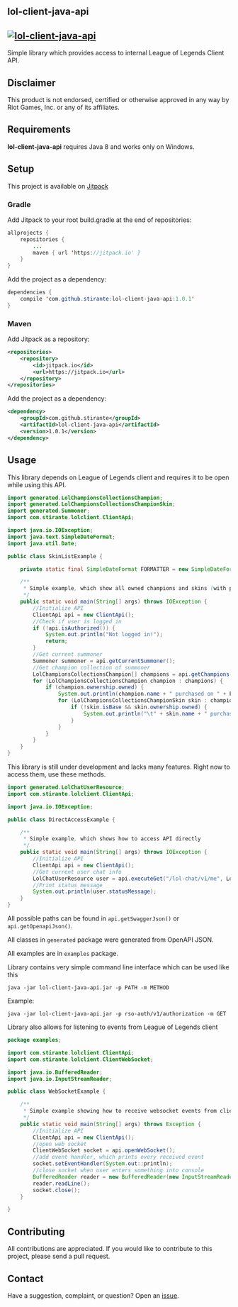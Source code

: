 lol-client-java-api
----------
[![lol-client-java-api](https://jitpack.io/v/stirante/lol-client-java-api.svg)](https://jitpack.io/#stirante/lol-client-java-api)
----------

Simple library which provides access to internal League of Legends Client API.

## Disclaimer
This product is not endorsed, certified or otherwise approved in any way by Riot Games, Inc. or any of its affiliates.

## Requirements

**lol-client-java-api** requires Java 8 and works only on Windows.

## Setup

This project is available on [Jitpack](https://jitpack.io/#stirante/lol-client-java-api/1.0.3)

### Gradle

Add Jitpack to your root build.gradle at the end of repositories:

```java
allprojects {
	repositories {
		...
		maven { url 'https://jitpack.io' }
	}
}
```

Add the project as a dependency:

```java
dependencies {
	compile 'com.github.stirante:lol-client-java-api:1.0.1'
}
```

### Maven

Add Jitpack as a repository:

```xml
<repositories>
	<repository>
	    <id>jitpack.io</id>
	    <url>https://jitpack.io</url>
	</repository>
</repositories>
```

Add the project as a dependency:

```xml
<dependency>
    <groupId>com.github.stirante</groupId>
    <artifactId>lol-client-java-api</artifactId>
    <version>1.0.1</version>
</dependency>
```

## Usage

This library depends on League of Legends client and requires it to be open while using this API.

```java
import generated.LolChampionsCollectionsChampion;
import generated.LolChampionsCollectionsChampionSkin;
import generated.Summoner;
import com.stirante.lolclient.ClientApi;

import java.io.IOException;
import java.text.SimpleDateFormat;
import java.util.Date;

public class SkinListExample {

    private static final SimpleDateFormat FORMATTER = new SimpleDateFormat("dd-MM-yyyy");

    /**
     * Simple example, which show all owned champions and skins (with purchase date)
     */
    public static void main(String[] args) throws IOException {
        //Initialize API
        ClientApi api = new ClientApi();
        //Check if user is logged in
        if (!api.isAuthorized()) {
            System.out.println("Not logged in!");
            return;
        }
        //Get current summoner
        Summoner summoner = api.getCurrentSummoner();
        //Get champion collection of summoner
        LolChampionsCollectionsChampion[] champions = api.getChampions(summoner.summonerId);
        for (LolChampionsCollectionsChampion champion : champions) {
            if (champion.ownership.owned) {
                System.out.println(champion.name + " purchased on " + FORMATTER.format(new Date(champion.ownership.rental.purchaseDate)));
                for (LolChampionsCollectionsChampionSkin skin : champion.skins) {
                    if (!skin.isBase && skin.ownership.owned) {
                        System.out.println("\t" + skin.name + " purchased on " + FORMATTER.format(new Date(skin.ownership.rental.purchaseDate)));
                    }
                }
            }
        }
    }
}
```

This library is still under development and lacks many features. Right now to access them, use these methods.

```java
import generated.LolChatUserResource;
import com.stirante.lolclient.ClientApi;

import java.io.IOException;

public class DirectAccessExample {

    /**
     * Simple example, which shows how to access API directly
     */
    public static void main(String[] args) throws IOException {
        //Initialize API
        ClientApi api = new ClientApi();
        //Get current user chat info
        LolChatUserResource user = api.executeGet("/lol-chat/v1/me", LolChatUserResource.class);
        //Print status message
        System.out.println(user.statusMessage);
    }
}

```

All possible paths can be found in ```api.getSwaggerJson()``` or ```api.getOpenapiJson()```.

All classes in ```generated``` package were generated from OpenAPI JSON.

All examples are in ```examples``` package.

Library contains very simple command line interface which can be used like this
```
java -jar lol-client-java-api.jar -p PATH -m METHOD
```
Example:
```
java -jar lol-client-java-api.jar -p rso-auth/v1/authorization -m GET
```

Library also allows for listening to events from League of Legends client
```java
package examples;

import com.stirante.lolclient.ClientApi;
import com.stirante.lolclient.ClientWebSocket;

import java.io.BufferedReader;
import java.io.InputStreamReader;

public class WebSocketExample {

    /**
     * Simple example showing how to receive websocket events from client
     */
    public static void main(String[] args) throws Exception {
        //Initialize API
        ClientApi api = new ClientApi();
        //open web socket
        ClientWebSocket socket = api.openWebSocket();
        //add event handler, which prints every received event
        socket.setEventHandler(System.out::println);
        //close socket when user enters something into console
        BufferedReader reader = new BufferedReader(new InputStreamReader(System.in));
        reader.readLine();
        socket.close();
    }

}
```

## Contributing
All contributions are appreciated.
If you would like to contribute to this project, please send a pull request.

## Contact
Have a suggestion, complaint, or question? Open an [issue](https://github.com/stirante/lol-client-java-api/issues).